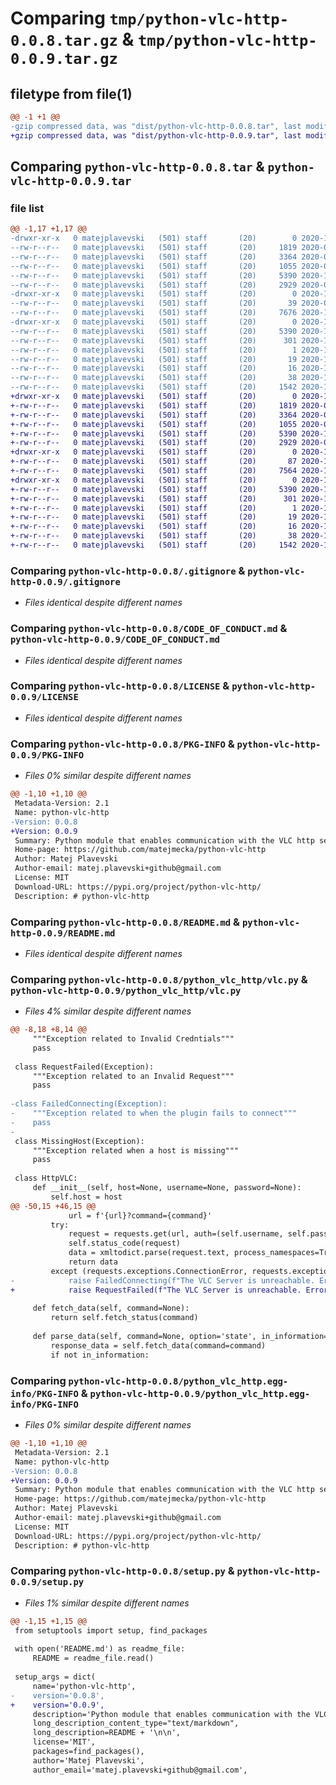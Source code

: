 # Comparing `tmp/python-vlc-http-0.0.8.tar.gz` & `tmp/python-vlc-http-0.0.9.tar.gz`

## filetype from file(1)

```diff
@@ -1 +1 @@
-gzip compressed data, was "dist/python-vlc-http-0.0.8.tar", last modified: Mon Oct 12 10:23:57 2020, max compression
+gzip compressed data, was "dist/python-vlc-http-0.0.9.tar", last modified: Mon Oct 12 12:10:08 2020, max compression
```

## Comparing `python-vlc-http-0.0.8.tar` & `python-vlc-http-0.0.9.tar`

### file list

```diff
@@ -1,17 +1,17 @@
-drwxr-xr-x   0 matejplavevski   (501) staff       (20)        0 2020-10-12 10:23:57.413281 python-vlc-http-0.0.8/
--rw-r--r--   0 matejplavevski   (501) staff       (20)     1819 2020-06-13 19:00:52.000000 python-vlc-http-0.0.8/.gitignore
--rw-r--r--   0 matejplavevski   (501) staff       (20)     3364 2020-07-05 21:34:11.000000 python-vlc-http-0.0.8/CODE_OF_CONDUCT.md
--rw-r--r--   0 matejplavevski   (501) staff       (20)     1055 2020-04-27 20:22:59.000000 python-vlc-http-0.0.8/LICENSE
--rw-r--r--   0 matejplavevski   (501) staff       (20)     5390 2020-10-12 10:23:57.412551 python-vlc-http-0.0.8/PKG-INFO
--rw-r--r--   0 matejplavevski   (501) staff       (20)     2929 2020-07-05 21:33:46.000000 python-vlc-http-0.0.8/README.md
-drwxr-xr-x   0 matejplavevski   (501) staff       (20)        0 2020-10-12 10:23:57.406035 python-vlc-http-0.0.8/python_vlc_http/
--rw-r--r--   0 matejplavevski   (501) staff       (20)       39 2020-06-13 18:58:13.000000 python-vlc-http-0.0.8/python_vlc_http/__init__.py
--rw-r--r--   0 matejplavevski   (501) staff       (20)     7676 2020-10-10 18:20:05.000000 python-vlc-http-0.0.8/python_vlc_http/vlc.py
-drwxr-xr-x   0 matejplavevski   (501) staff       (20)        0 2020-10-12 10:23:57.410995 python-vlc-http-0.0.8/python_vlc_http.egg-info/
--rw-r--r--   0 matejplavevski   (501) staff       (20)     5390 2020-10-12 10:23:55.000000 python-vlc-http-0.0.8/python_vlc_http.egg-info/PKG-INFO
--rw-r--r--   0 matejplavevski   (501) staff       (20)      301 2020-10-12 10:23:56.000000 python-vlc-http-0.0.8/python_vlc_http.egg-info/SOURCES.txt
--rw-r--r--   0 matejplavevski   (501) staff       (20)        1 2020-10-12 10:23:55.000000 python-vlc-http-0.0.8/python_vlc_http.egg-info/dependency_links.txt
--rw-r--r--   0 matejplavevski   (501) staff       (20)       19 2020-10-12 10:23:55.000000 python-vlc-http-0.0.8/python_vlc_http.egg-info/requires.txt
--rw-r--r--   0 matejplavevski   (501) staff       (20)       16 2020-10-12 10:23:55.000000 python-vlc-http-0.0.8/python_vlc_http.egg-info/top_level.txt
--rw-r--r--   0 matejplavevski   (501) staff       (20)       38 2020-10-12 10:23:57.414021 python-vlc-http-0.0.8/setup.cfg
--rw-r--r--   0 matejplavevski   (501) staff       (20)     1542 2020-10-11 20:26:17.000000 python-vlc-http-0.0.8/setup.py
+drwxr-xr-x   0 matejplavevski   (501) staff       (20)        0 2020-10-12 12:10:08.849348 python-vlc-http-0.0.9/
+-rw-r--r--   0 matejplavevski   (501) staff       (20)     1819 2020-06-13 19:00:52.000000 python-vlc-http-0.0.9/.gitignore
+-rw-r--r--   0 matejplavevski   (501) staff       (20)     3364 2020-07-05 21:34:11.000000 python-vlc-http-0.0.9/CODE_OF_CONDUCT.md
+-rw-r--r--   0 matejplavevski   (501) staff       (20)     1055 2020-04-27 20:22:59.000000 python-vlc-http-0.0.9/LICENSE
+-rw-r--r--   0 matejplavevski   (501) staff       (20)     5390 2020-10-12 12:10:08.849059 python-vlc-http-0.0.9/PKG-INFO
+-rw-r--r--   0 matejplavevski   (501) staff       (20)     2929 2020-07-05 21:33:46.000000 python-vlc-http-0.0.9/README.md
+drwxr-xr-x   0 matejplavevski   (501) staff       (20)        0 2020-10-12 12:10:08.845965 python-vlc-http-0.0.9/python_vlc_http/
+-rw-r--r--   0 matejplavevski   (501) staff       (20)       87 2020-10-12 12:05:30.000000 python-vlc-http-0.0.9/python_vlc_http/__init__.py
+-rw-r--r--   0 matejplavevski   (501) staff       (20)     7564 2020-10-12 12:05:30.000000 python-vlc-http-0.0.9/python_vlc_http/vlc.py
+drwxr-xr-x   0 matejplavevski   (501) staff       (20)        0 2020-10-12 12:10:08.848494 python-vlc-http-0.0.9/python_vlc_http.egg-info/
+-rw-r--r--   0 matejplavevski   (501) staff       (20)     5390 2020-10-12 12:10:08.000000 python-vlc-http-0.0.9/python_vlc_http.egg-info/PKG-INFO
+-rw-r--r--   0 matejplavevski   (501) staff       (20)      301 2020-10-12 12:10:08.000000 python-vlc-http-0.0.9/python_vlc_http.egg-info/SOURCES.txt
+-rw-r--r--   0 matejplavevski   (501) staff       (20)        1 2020-10-12 12:10:08.000000 python-vlc-http-0.0.9/python_vlc_http.egg-info/dependency_links.txt
+-rw-r--r--   0 matejplavevski   (501) staff       (20)       19 2020-10-12 12:10:08.000000 python-vlc-http-0.0.9/python_vlc_http.egg-info/requires.txt
+-rw-r--r--   0 matejplavevski   (501) staff       (20)       16 2020-10-12 12:10:08.000000 python-vlc-http-0.0.9/python_vlc_http.egg-info/top_level.txt
+-rw-r--r--   0 matejplavevski   (501) staff       (20)       38 2020-10-12 12:10:08.849485 python-vlc-http-0.0.9/setup.cfg
+-rw-r--r--   0 matejplavevski   (501) staff       (20)     1542 2020-10-12 12:05:37.000000 python-vlc-http-0.0.9/setup.py
```

### Comparing `python-vlc-http-0.0.8/.gitignore` & `python-vlc-http-0.0.9/.gitignore`

 * *Files identical despite different names*

### Comparing `python-vlc-http-0.0.8/CODE_OF_CONDUCT.md` & `python-vlc-http-0.0.9/CODE_OF_CONDUCT.md`

 * *Files identical despite different names*

### Comparing `python-vlc-http-0.0.8/LICENSE` & `python-vlc-http-0.0.9/LICENSE`

 * *Files identical despite different names*

### Comparing `python-vlc-http-0.0.8/PKG-INFO` & `python-vlc-http-0.0.9/PKG-INFO`

 * *Files 0% similar despite different names*

```diff
@@ -1,10 +1,10 @@
 Metadata-Version: 2.1
 Name: python-vlc-http
-Version: 0.0.8
+Version: 0.0.9
 Summary: Python module that enables communication with the VLC http server 
 Home-page: https://github.com/matejmecka/python-vlc-http
 Author: Matej Plavevski
 Author-email: matej.plavevski+github@gmail.com
 License: MIT
 Download-URL: https://pypi.org/project/python-vlc-http/
 Description: # python-vlc-http
```

### Comparing `python-vlc-http-0.0.8/README.md` & `python-vlc-http-0.0.9/README.md`

 * *Files identical despite different names*

### Comparing `python-vlc-http-0.0.8/python_vlc_http/vlc.py` & `python-vlc-http-0.0.9/python_vlc_http/vlc.py`

 * *Files 4% similar despite different names*

```diff
@@ -8,18 +8,14 @@
     """Exception related to Invalid Credntials"""
     pass
 
 class RequestFailed(Exception):
     """Exception related to an Invalid Request"""
     pass
 
-class FailedConnecting(Exception):
-    """Exception related to when the plugin fails to connect"""
-    pass
-
 class MissingHost(Exception):
     """Exception related when a host is missing"""
     pass
 
 class HttpVLC:
     def __init__(self, host=None, username=None, password=None):
         self.host = host
@@ -50,15 +46,15 @@
             url = f'{url}?command={command}'
         try:
             request = requests.get(url, auth=(self.username, self.password))
             self.status_code(request)
             data = xmltodict.parse(request.text, process_namespaces=True).get("root")
             return data
         except (requests.exceptions.ConnectionError, requests.exceptions.Timeout) as error:
-            raise FailedConnecting(f"The VLC Server is unreachable. Error code: {error}")
+            raise RequestFailed(f"The VLC Server is unreachable. Error code: {error}")
 
     def fetch_data(self, command=None):
         return self.fetch_status(command)
 
     def parse_data(self, command=None, option='state', in_information=False):
         response_data = self.fetch_data(command=command)
         if not in_information:
```

### Comparing `python-vlc-http-0.0.8/python_vlc_http.egg-info/PKG-INFO` & `python-vlc-http-0.0.9/python_vlc_http.egg-info/PKG-INFO`

 * *Files 0% similar despite different names*

```diff
@@ -1,10 +1,10 @@
 Metadata-Version: 2.1
 Name: python-vlc-http
-Version: 0.0.8
+Version: 0.0.9
 Summary: Python module that enables communication with the VLC http server 
 Home-page: https://github.com/matejmecka/python-vlc-http
 Author: Matej Plavevski
 Author-email: matej.plavevski+github@gmail.com
 License: MIT
 Download-URL: https://pypi.org/project/python-vlc-http/
 Description: # python-vlc-http
```

### Comparing `python-vlc-http-0.0.8/setup.py` & `python-vlc-http-0.0.9/setup.py`

 * *Files 1% similar despite different names*

```diff
@@ -1,15 +1,15 @@
 from setuptools import setup, find_packages
 
 with open('README.md') as readme_file:
     README = readme_file.read()
 
 setup_args = dict(
     name='python-vlc-http',
-    version='0.0.8',
+    version='0.0.9',
     description='Python module that enables communication with the VLC http server ',
     long_description_content_type="text/markdown",
     long_description=README + '\n\n',
     license='MIT',
     packages=find_packages(),
     author='Matej Plavevski',
     author_email='matej.plavevski+github@gmail.com',
```

